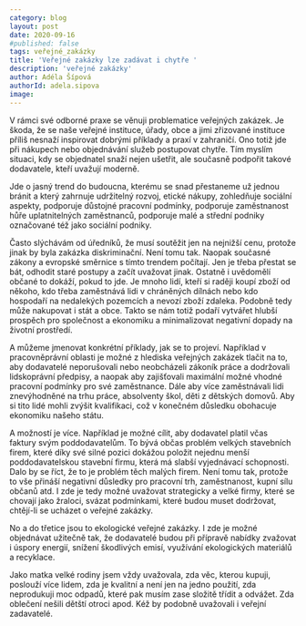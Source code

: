 ```yaml
---
category: blog
layout: post
date: 2020-09-16
#published: false
tags: veřejné_zakázky
title: 'Veřejné zakázky lze zadávat i chytře '
description: 'veřejné zakázky' 
author: Adéla Šípová
authorId: adela.sipova
image: 
---
```


V rámci své odborné praxe se věnuji problematice veřejných zakázek. Je škoda, že se naše veřejné instituce, úřady, obce a jimi zřizované instituce příliš nesnaží inspirovat dobrými příklady a praxí v zahraničí. Ono totiž jde při nákupech nebo objednávání služeb postupovat chytře. Tím myslím situaci, kdy se objednatel snaží nejen ušetřit, ale současně podpořit takové dodavatele, kteří uvažují moderně. 
 
Jde o jasný trend do budoucna, kterému se snad přestaneme už jednou bránit a který zahrnuje udržitelný rozvoj, etické nákupy, zohledňuje sociální aspekty, podporuje důstojné pracovní podmínky, podporuje zaměstnanost hůře uplatnitelných zaměstnanců, podporuje malé a střední podniky označované též jako sociální podniky.
 
Často slýchávám od úředníků, že musí soutěžit jen na nejnižší cenu, protože jinak by byla zakázka diskriminační. Není tomu tak. Naopak současné zákony a evropské směrnice s tímto trendem počítají. Jen je třeba přestat se bát, odhodit staré postupy a začít uvažovat jinak. Ostatně i uvědomělí občané to dokáží, pokud to jde. Je mnoho lidí, kteří si raději koupí zboží od někoho, kdo třeba zaměstnává lidi v chráněných dílnách nebo kdo hospodaří na nedalekých pozemcích a nevozí zboží zdaleka. Podobně tedy může nakupovat i stát a obce. Takto se nám totiž podaří vytvářet hlubší prospěch pro společnost a ekonomiku a minimalizovat negativní dopady na životní prostředí.
 
A můžeme jmenovat konkrétní příklady, jak se to projeví. Například v pracovněprávní oblasti je možné z hlediska veřejných zakázek tlačit na to, aby dodavatelé neporušovali nebo neobcházeli zákoník práce a dodržovali lidskoprávní předpisy, a naopak aby zajišťovali maximální možné vhodné pracovní podmínky pro své zaměstnance. Dále aby více zaměstnávali lidi znevýhodněné na trhu práce, absolventy škol, děti z dětských domovů. Aby si tito lidé mohli zvýšit kvalifikaci, což v konečném důsledku obohacuje ekonomiku našeho státu. 
 
A možností je více. Například je možné cílit, aby dodavatel platil včas faktury svým poddodavatelům. To bývá občas problém velkých stavebních firem, které díky své silné pozici dokážou položit nejednu menší poddodavatelskou stavební firmu, která má slabší vyjednávací schopnosti. Dalo by se říct, že to je problém těch malých firem. Není tomu tak, protože to vše přináší negativní důsledky pro pracovní trh, zaměstnanost, kupní sílu občanů atd. I zde je tedy možné uvažovat strategicky a velké firmy, které se chovají jako žraloci, svázat podmínkami, které budou muset dodržovat, chtějí-li se ucházet o veřejné zakázky.
 
No a do třetice jsou to ekologické veřejné zakázky. I zde je možné objednávat užitečně tak, že dodavatelé budou při přípravě nabídky zvažovat i úspory energií, snížení škodlivých emisí, využívání ekologických materiálů a recyklace.
 
Jako matka velké rodiny jsem vždy uvažovala, zda věc, kterou kupuji, poslouží více lidem, zda je kvalitní a není jen na jedno použití, zda neprodukuji moc odpadů, které pak musím zase složitě třídit a odvážet. Zda oblečení nešili dětští otroci apod. Kéž by podobně uvažovali i veřejní zadavatelé.
